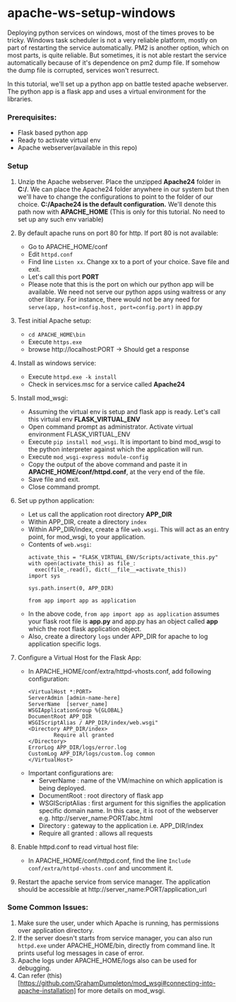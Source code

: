 # apache-ws-setup-windows
Deploying python services on windows, most of the times proves to be tricky. Windows task scheduler is not a very reliable platform, mostly on part of restarting the service automatically. PM2 is another option, which on most parts, is quite reliable. But sometimes, it is not able restart the service automatically because of it's dependence on pm2 dump file. If somehow the dump file is corrupted, services won't resurrect.

In this tutorial, we'll set up a python app on battle tested apache webserver. The python app is a flask app and uses a virtual environment for the libraries.

### Prerequisites:
- Flask based python app
- Ready to activate virtual env
- Apache webserver(available in this repo)

### Setup

1. Unzip the Apache webserver. Place the unzipped <b>Apache24</b> folder in <b>C:/</b>. We can place the Apache24 folder anywhere in our system but then we'll have to change the configurations to point to the folder of our choice. <b>C:/Apache24 is the default configuration.</b> We'll denote this path now with <b>APACHE_HOME</b> (This is only for this tutorial. No need to set up any such env variable)

2. By default apache runs on port 80 for http. If port 80 is not available:
    - Go to APACHE_HOME/conf
    - Edit `httpd.conf`
    - Find line `Listen xx`. Change xx to a port of your choice. Save file and exit.
    - Let's call this port <b>PORT</b>
    - Please note that this is the port on which our python app will be available. We need not serve our python apps using waitress or any other library. For instance, there would not be any need for `serve(app, host=config.host, port=config.port)` in app.py
    
3. Test initial Apache setup: 
    - `cd APACHE_HOME\bin`
    - Execute `https.exe`
    - browse http://localhost:PORT -> Should get a response
    
4. Install as windows service:
    - Execute `httpd.exe -k install`
    - Check in services.msc for a service called <b>Apache24</b>
    
5. Install mod_wsgi:
    - Assuming the virtual env is setup and flask app is ready. Let's call this virtuial env <b>FLASK_VIRTUAL_ENV</b>
    - Open command prompt as administrator. Activate virtual environment FLASK_VIRTUAL_ENV
    - Execute `pip install mod_wsgi`. It is important to bind mod_wsgi to the python interpreter against which the application will run.
    - Execute `mod_wsgi-express module-config`
    - Copy the output of the above command and paste it in <b>APACHE_HOME/conf/httpd.conf</b>, at the very end of the file.
    - Save file and exit.
    - Close command prompt.
    
6. Set up python application:
    - Let us call the application root directory <b>APP_DIR</b>
    - Within APP_DIR, create a directory `index`
    - Within APP_DIR/index, create a file `web.wsgi`. This will act as an entry point, for mod_wsgi, to your application.
    - Contents of `web.wsgi`:
      ```
      activate_this = "FLASK_VIRTUAL_ENV/Scripts/activate_this.py"
      with open(activate_this) as file_:
        exec(file_.read(), dict(__file__=activate_this))
      import sys

      sys.path.insert(0, APP_DIR)
 
      from app import app as application
      ```
    - In the above code, `from app import app as application` assumes your flask root file is <b>app.py</b> and app.py has an object called <b>app</b> which the root flask application object.
    - Also, create a directory `logs` under APP_DIR for apache to log application specific logs.
    
7. Configure a Virtual Host for the Flask App:
    - In APACHE_HOME/conf/extra/httpd-vhosts.conf, add following configuration:
      ```
      <VirtualHost *:PORT>
      ServerAdmin [admin-name-here]
      ServerName  [server_name]
      WSGIApplicationGroup %{GLOBAL}
      DocumentRoot APP_DIR
      WSGIScriptAlias / APP_DIR/index/web.wsgi"
      <Directory APP_DIR/index>
              Require all granted
      </Directory>
      ErrorLog APP_DIR/logs/error.log
      CustomLog APP_DIR/logs/custom.log common
      </VirtualHost>
      ```
    - Important configurations are: 
        * ServerName : name of the VM/machine on which application is being deployed.
        * DocumentRoot : root directory of flask app
        * WSGIScriptAlias : first argument for this signifies the application specific domain name. In this case, it is root of the webserver e.g. http://server_name:PORT/abc.html
        * Directory : gateway to the application i.e. APP_DIR/index
        * Require all granted : allows all requests
8. Enable httpd.conf to read virtual host file:
    - In APACHE_HOME/conf/httpd.conf, find the line `Include conf/extra/httpd-vhosts.conf` and uncomment it.
9. Restart the apache service from service manager. The application should be accessible at http://server_name:PORT/application_url

### Some Common Issues:

1. Make sure the user, under which Apache is running, has permissions over application directory.
2. If the server doesn't starts from service manager, you can also run `httpd.exe` under APACHE_HOME/bin, directly from command line. It prints useful log messages in case of error.
3. Apache logs under APACHE_HOME/logs also can be used for debugging.
4. Can refer (this)[https://github.com/GrahamDumpleton/mod_wsgi#connecting-into-apache-installation] for more details on mod_wsgi.

